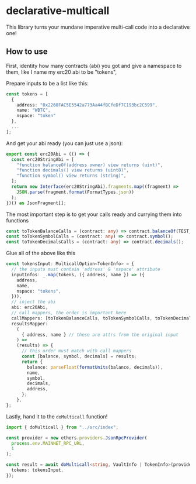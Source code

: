 # declarative-multicall

This library turns your mundane imperative multi-call code into a declarative one!

## How to use

First, identity how many contracts (abi) you got and give a namespace to them, like I name my erc20 abi to be "tokens",

Prepare inputs to be a list like this:

```ts
const tokens = [
  {
    address: "0x2260FAC5E5542a773Aa44fBCfeDf7C193bc2C599",
    name: "WBTC",
    nspace: "token"
  },
  ...
];
```

And get your abi ready (you can just use a json):

```ts
export const erc20Abi = (() => {
  const erc20StringAbi = [
    "function balanceOf(address owner) view returns (uint)",
    "function decimals() view returns (uint8)",
    "function symbol() view returns (string)",
  ];
  return new Interface(erc20StringAbi).fragments.map((fragment) =>
    JSON.parse(fragment.format(FormatTypes.json))
  );
})() as JsonFragment[];
```

The most important step is to get your calls ready and currying them into functions

```ts
const toTokenBalanceCalls = (contract: any) => contract.balanceOf(TEST_ADDRESS);
const toTokenSymbolCalls = (contract: any) => contract.symbol();
const toTokenDecimalsCalls = (contract: any) => contract.decimals();
```

Glue all of the above like this

```ts
const tokensInput: MulticallOption<TokenInfo> = {
  // the inputs must contain 'address' & 'nspace' attribute
  inputInfos: _.map(tokens, ({ address, name }) => ({
    address,
    name,
    nspace: "tokens",
  })),
  // inject the abi
  abi: erc20Abi,
  // call mappers, the order is important here
  callMappers: [toTokenBalanceCalls, toTokenSymbolCalls, toTokenDecimalsCalls],
  resultsMapper:
    (
      { address, name } // these are attrs from the original input
    ) =>
    (results) => {
      // this order must match with call mappers
      const [balance, symbol, decimals] = results;
      return {
        balance: parseFloat(formatUnits(balance, decimals)),
        name,
        symbol,
        decimals,
        address,
      };
    },
};
```

Lastly, hand it to the `doMulticall` function!

```ts
import { doMulticall } from "../src/index";

const provider = new ethers.providers.JsonRpcProvider(
  process.env.MAINNET_RPC_URL,
  1
);

const result = await doMulticall<string, VaultInfo | TokenInfo>(provider, {
  tokens: tokensInput,
});
```
